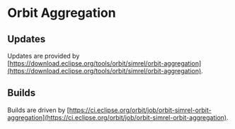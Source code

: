 # Orbit Aggregation

## Updates

Updates are provided by [https://download.eclipse.org/tools/orbit/simrel/orbit-aggregation](https://download.eclipse.org/tools/orbit/simrel/orbit-aggregation).


## Builds

Builds are driven by [https://ci.eclipse.org/orbit/job/orbit-simrel-orbit-aggregation](https://ci.eclipse.org/orbit/job/orbit-simrel-orbit-aggregation).


